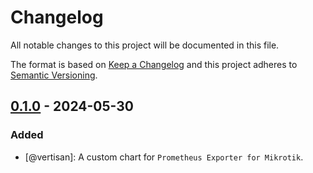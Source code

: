 # Changelog
All notable changes to this project will be documented in this file.

The format is based on [Keep a Changelog](https://keepachangelog.com/)
and this project adheres to [Semantic Versioning](https://semver.org/).

## [0.1.0] - 2024-05-30
### Added
- [@vertisan]: A custom chart for `Prometheus Exporter for Mikrotik`.

[0.1.0]: https://github.com/vertisan/helm-charts/releases/tag/v0.1.0
